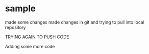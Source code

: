 # sample
made some changes
made changes in git and trying to pull into local repository



TRYING AGAIN TO PUSH CODE


Adding some more code
